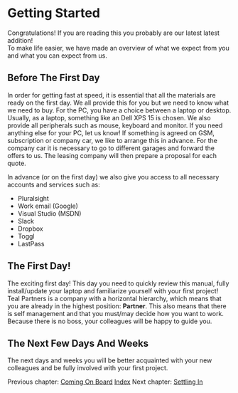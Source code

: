 # Getting Started

Congratulations! If you are reading this you probably are our latest latest addition!  
To make life easier, we have made an overview of what we expect from you and what you can expect from us.

## Before The First Day

In order for getting fast at speed, it is essential that all the materials are ready on the first day.
We all provide this for you but we need to know what we need to buy.
For the PC, you have a choice between a laptop or desktop.
Usually, as a laptop, something like an Dell XPS 15 is chosen. 
We also provide all peripherals such as mouse, keyboard and monitor.
If you need anything else for your PC, let us know!
If something is agreed on GSM, subscription or company car, we like to arrange this in advance. 
For the company car it is necessary to go to different garages and forward the offers to us.
The leasing company will then prepare a proposal for each quote.

In advance (or on the first day) we also give you access to all necessary accounts and services such as:
* Pluralsight
* Work email (Google)
* Visual Studio (MSDN)
* Slack
* Dropbox
* Toggl
* LastPass

## The First Day!

The exciting first day!
This day you need to quickly review this manual, fully install/update your laptop and familiarize yourself with your first project! 
Teal Partners is a company with a horizontal hierarchy, which means that you are already in the highest position: **Partner**.
This also means that there is self management and that you must/may decide how you want to work.
Because there is no boss, your colleagues will be happy to guide you.


## The Next Few Days And Weeks

The next days and weeks you will be better acquainted with your new colleagues and be fully involved with your first project.


Previous chapter: [Coming On Board](https://github.com/tealpartners/handbook/blob/master/ComingOnBoard.md)
[Index](https://github.com/tealpartners/handbook/blob/master/README.md)
Next chapter: [Settling In](https://github.com/tealpartners/handbook/blob/master/SettlingIn.md)
